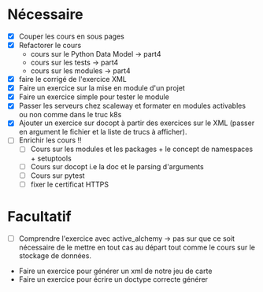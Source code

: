 

# Nécessaire

- [x] Couper les cours en sous pages
- [x] Refactorer le cours
    - cours sur le Python Data Model -> part4
    - cours sur les tests -> part4
    - cours sur les modules -> part4
- [x] faire le corrigé de l'exercice XML
- [x] Faire un exercice sur la mise en module d'un projet
- [x] Faire un exercice simple pour tester le module
- [x] Passer les serveurs chez scaleway et formater en modules activables ou non comme dans le truc k8s
- [x] Ajouter un exercice sur docopt à partir des exercices sur le XML (passer en argument le fichier et la liste de trucs à afficher).
- [ ] Enrichir les cours !!
    - [ ] Cours sur les modules et les packages + le concept de namespaces + setuptools
    - [ ] Cours sur docopt i.e la doc et le parsing d'arguments
    - [ ] Cours sur pytest
    - [ ] fixer le certificat HTTPS

# Facultatif

- [ ] Comprendre l'exercice avec active_alchemy -> pas sur que ce soit nécessaire de le mettre en tout cas au départ tout comme le cours sur le stockage de données.
- Faire un exercice pour générer un xml de notre jeu de carte
- Faire un exercice pour écrire un doctype correcte générer